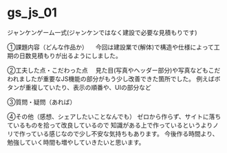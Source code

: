 # gs_js_01
ジャンケンゲーム一式(ジャンケンではなく建設で必要な見積もりです)

①課題内容（どんな作品か）
　今回は建設業で(解体)で構造や仕様によって工期の日数見積もりが出るようにしました。
 
②工夫した点・こだわった点
　見た目(写真やヘッダー部分)や写真などもこだわれましたが重要なJS機能の部分がもう少し改善できた箇所でした。
 例えばボタンが重複していたり、表示の順番や、UIの部分など
 
③質問・疑問（あれば）


④その他（感想、シェアしたいことなんでも）
ゼロから作らず、サイトに落ちているものを拾って改良しているので
知識がある上で作っているというよりノリで作っている感じなので少し不安な気持ちもあります。
今後作る時間より、勉強していく時間も増やしていきたいと思います。
